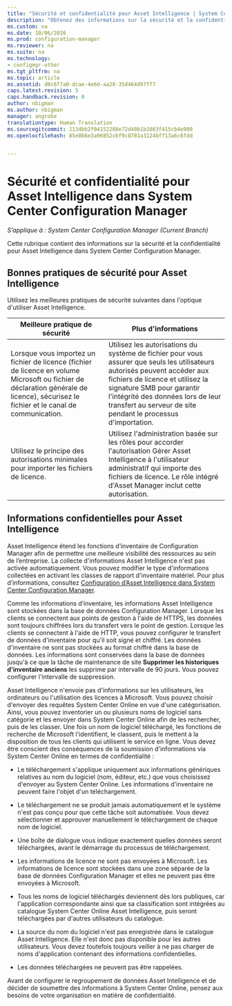 ```yaml
---
title: "Sécurité et confidentialité pour Asset Intelligence | System Center Configuration Manager"
description: "Obtenez des informations sur la sécurité et la confidentialité pour Asset Intelligence dans System Center Configuration Manager."
ms.custom: na
ms.date: 10/06/2016
ms.prod: configuration-manager
ms.reviewer: na
ms.suite: na
ms.technology:
- configmgr-other
ms.tgt_pltfrm: na
ms.topic: article
ms.assetid: d0c6f7a0-dcae-4e6d-aa28-35d464d97ff7
caps.latest.revision: 5
caps.handback.revision: 0
author: nbigman
ms.author: nbigman
manager: angrobe
translationtype: Human Translation
ms.sourcegitcommit: 1134bb2f04152288e72d40b1b1083f415cb4e900
ms.openlocfilehash: 85e0b6e3a96852cbf9c8781a3124bff13a6c6fdd


---
```

# <a name="security-and-privacy-for-asset-intelligence-in-system-center-configuration-manager"></a>Sécurité et confidentialité pour Asset Intelligence dans System Center Configuration Manager

*S’applique à : System Center Configuration Manager (Current Branch)*

Cette rubrique contient des informations sur la sécurité et la confidentialité pour Asset Intelligence dans System Center Configuration Manager.  

##  <a name="a-namebkmksecurityaia-security-best-practices-for-asset-intelligence"></a><a name="BKMK_Security_AI"></a> Bonnes pratiques de sécurité pour Asset Intelligence  
 Utilisez les meilleures pratiques de sécurité suivantes dans l'optique d'utiliser Asset Intelligence.  

|Meilleure pratique de sécurité|Plus d'informations|  
|----------------------------|----------------------|  
|Lorsque vous importez un fichier de licence (fichier de licence en volume Microsoft ou fichier de déclaration générale de licence), sécurisez le fichier et le canal de communication.|Utilisez les autorisations du système de fichier pour vous assurer que seuls les utilisateurs autorisés peuvent accéder aux fichiers de licence et utilisez la signature SMB pour garantir l'intégrité des données lors de leur transfert au serveur de site pendant le processus d'importation.|  
|Utilisez le principe des autorisations minimales pour importer les fichiers de licence.|Utilisez l'administration basée sur les rôles pour accorder l'autorisation Gérer Asset Intelligence à l'utilisateur administratif qui importe des fichiers de licence. Le rôle intégré d'Asset Manager inclut cette autorisation.|  

##  <a name="a-namebkmkprivacyhardwareinventorya-privacy-information-for-asset-intelligence"></a><a name="BKMK_Privacy_HardwareInventory"></a> Informations confidentielles pour Asset Intelligence  
 Asset Intelligence étend les fonctions d’inventaire de Configuration Manager afin de permettre une meilleure visibilité des ressources au sein de l’entreprise. La collecte d'informations Asset Intelligence n'est pas activée automatiquement. Vous pouvez modifier le type d'informations collectées en activant les classes de rapport d'inventaire matériel. Pour plus d’informations, consultez [Configuration d’Asset Intelligence dans System Center Configuration Manager](../../../../core/clients/manage/asset-intelligence/configuring-asset-intelligence.md).  

 Comme les informations d’inventaire, les informations Asset Intelligence sont stockées dans la base de données Configuration Manager. Lorsque les clients se connectent aux points de gestion à l'aide de HTTPS, les données sont toujours chiffrées lors du transfert vers le point de gestion. Lorsque les clients se connectent à l'aide de HTTP, vous pouvez configurer le transfert de données d'inventaire pour qu'il soit signé et chiffré. Les données d'inventaire ne sont pas stockées au format chiffré dans la base de données. Les informations sont conservées dans la base de données jusqu'à ce que la tâche de maintenance de site **Supprimer les historiques d'inventaire anciens** les supprime par intervalle de 90 jours. Vous pouvez configurer l'intervalle de suppression.  

 Asset Intelligence n'envoie pas d'informations sur les utilisateurs, les ordinateurs ou l'utilisation des licences à Microsoft. Vous pouvez choisir d'envoyer des requêtes System Center Online en vue d'une catégorisation. Ainsi, vous pouvez inventorier un ou plusieurs noms de logiciel sans catégorie et les envoyer dans System Center Online afin de les rechercher, puis de les classer. Une fois un nom de logiciel téléchargé, les fonctions de recherche de Microsoft l'identifient, le classent, puis le mettent à la disposition de tous les clients qui utilisent le service en ligne. Vous devez être conscient des conséquences de la soumission d'informations via System Center Online en termes de confidentialité :  

-   Le téléchargement s'applique uniquement aux informations génériques relatives au nom du logiciel (nom, éditeur, etc.) que vous choisissez d'envoyer au System Center Online. Les informations d'inventaire ne peuvent faire l'objet d'un téléchargement.  

-   Le téléchargement ne se produit jamais automatiquement et le système n'est pas conçu pour que cette tâche soit automatisée. Vous devez sélectionner et approuver manuellement le téléchargement de chaque nom de logiciel.  

-   Une boîte de dialogue vous indique exactement quelles données seront téléchargées, avant le démarrage du processus de téléchargement.  

-   Les informations de licence ne sont pas envoyées à Microsoft. Les informations de licence sont stockées dans une zone séparée de la base de données Configuration Manager et elles ne peuvent pas être envoyées à Microsoft.  

-   Tous les noms de logiciel téléchargés deviennent dès lors publiques, car l'application correspondante ainsi que sa classification sont intégrées au catalogue System Center Online Asset Intelligence, puis seront téléchargées par d'autres utilisateurs du catalogue.  

-   La source du nom du logiciel n'est pas enregistrée dans le catalogue Asset Intelligence. Elle n'est donc pas disponible pour les autres utilisateurs. Vous devez toutefois toujours veiller à ne pas charger de noms d'application contenant des informations confidentielles.  

-   Les données téléchargées ne peuvent pas être rappelées.  

 Avant de configurer le regroupement de données Asset Intelligence et de décider de soumettre des informations à System Center Online, pensez aux besoins de votre organisation en matière de confidentialité.  



<!--HONumber=Nov16_HO1-->


